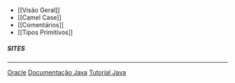 
* [[Visão Geral]]
* [[Camel Case]]
* [[Comentários]]
* [[Tipos Primitivos]]

##### SITES
***
[Oracle](https://www.oracle.com/index.html)
[Documentação Java](https://docs.oracle.com/en/java/)
[Tutorial Java](https://docs.oracle.com/javase/tutorial/reallybigindex.html)

